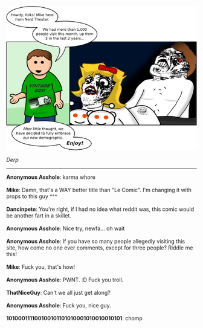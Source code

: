<!--
.. title: Karma Whore
.. slug: karma-whore
.. date: 2011/06/27 00:00:00
.. tags: 
.. link: 
.. description: 
-->

<a href='karma-whore.html' title='View comments'>
<img class='comic' src='../assets/comics/20110627.jpg' />
</a>

<em>Derp</em>

<!-- TEASER_END -->
<hr />

<div class='comments'>
<b>Anonymous Asshole</b>: karma whore<br /><br />
<b>Mike</b>: Damn, that's a WAY better title than "Le Comic". I'm changing it with props to this guy ^^^<br /><br />
<b>Dancinpete</b>: You're right, if I had no idea what reddit was, this comic would be another fart in a skillet. <br /><br />
<b>Anonymous Asshole</b>: Nice try, newfa... oh wait<br /><br />
<b>Anonymous Asshole</b>: If you have so many people allegedly visiting this site, how come no one ever comments, except for three people? Riddle me this!<br /><br />
<b>Mike</b>: Fuck you, that's how!<br /><br />
<b>Anonymous Asshole</b>: PWNT. :D Fuck you troll.<br /><br />
<b>ThatNiceGuy</b>: Can't we all just get along?<br /><br />
<b>Anonymous Asshole</b>: Fuck you, nice guy.<br /><br />
<b>101000111100100101101010001010010010101</b>: chomp<br /><br />
</div>


